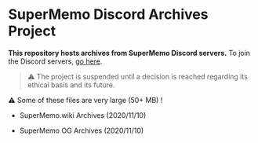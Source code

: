 # SuperMemo Discord Archives Project

**This repository hosts archives from SuperMemo Discord servers.** To join the Discord servers, [go here](http://supermemopedia.com/wiki/Invitation_to_Discord_Channel.).

> ⚠ The project is suspended until a decision is reached regarding its ethical basis and its future.

⚠ Some of these files are very large (50+ MB) ! 

- SuperMemo.wiki Archives (2020/11/10)
<!--
  - [#announcements](https://archives.supermemo.wiki/SuperMemo.wiki/2020-11-10_SuperMemo.wiki_announcements_692041835052531802.html)
  - [#computer-science](https://archives.supermemo.wiki/SuperMemo.wiki/2020-11-10_SuperMemo.wiki_computer-science_743091796317437992.html)
  - [#enlightenment-salon](https://archives.supermemo.wiki/SuperMemo.wiki/2020-11-10_SuperMemo.wiki_enlightenment-salon_740165824777551872.html)
  - [#formulation-lab](https://archives.supermemo.wiki/SuperMemo.wiki/2020-11-10_SuperMemo.wiki_formulation-lab_696901172375715903.html)
  - [#general](https://archives.supermemo.wiki/SuperMemo.wiki/2020-11-10_SuperMemo.wiki_general_673071774438522907.html)
  - [#general-voice](https://archives.supermemo.wiki/SuperMemo.wiki/2020-11-10_SuperMemo.wiki_general-voice_702672421949407242.html)
  - [#golden-nuggets](https://archives.supermemo.wiki/SuperMemo.wiki/2020-11-10_SuperMemo.wiki_golden-nuggets_740165025502855229.html)
  - [#language-soup](https://archives.supermemo.wiki/SuperMemo.wiki/2020-11-10_SuperMemo.wiki_language-soup_740933351275364393.html)
  - [#offtopic](https://archives.supermemo.wiki/SuperMemo.wiki/2020-11-10_SuperMemo.wiki_offtopic_674909144674992149.html)
  - [#sm-ahk](https://archives.supermemo.wiki/SuperMemo.wiki/2020-11-10_SuperMemo.wiki_sm-ahk_773265164245663774.html)
  - [#sm-programming-guide](https://archives.supermemo.wiki/SuperMemo.wiki/2020-11-10_SuperMemo.wiki_sm-programming-guide_702391559441743912.html)
  - [#sm-questions](https://archives.supermemo.wiki/SuperMemo.wiki/2020-11-10_SuperMemo.wiki_sm-questions_715515653821300956.html)
  - [#sm-updates](https://archives.supermemo.wiki/SuperMemo.wiki/2020-11-10_SuperMemo.wiki_sm-updates_675312457173958666.html)
  - [#sm-wiki](https://archives.supermemo.wiki/SuperMemo.wiki/2020-11-10_SuperMemo.wiki_sm-wiki_698937766188417065.html)
  - [#sma-general](https://archives.supermemo.wiki/SuperMemo.wiki/2020-11-10_SuperMemo.wiki_sma-general_673076360888975363.html)
  - [#sma-bugs](https://archives.supermemo.wiki/SuperMemo.wiki/2020-11-10_SuperMemo.wiki_sma-bugs_673076331830837248.html)
  - [#study-room](https://archives.supermemo.wiki/SuperMemo.wiki/2020-11-10_SuperMemo.wiki_study-room_740171638326296646.html)
  - [#surgery-room](https://archives.supermemo.wiki/SuperMemo.wiki/2020-11-10_SuperMemo.wiki_surgery-room_740551953024811069.html)
  - [#thoughts-dumping](https://archives.supermemo.wiki/SuperMemo.wiki/2020-11-10_SuperMemo.wiki_thoughts-dumping_702380368514383933.html)
  - [#welcome](https://archives.supermemo.wiki/SuperMemo.wiki/2020-11-10_SuperMemo.wiki_welcome_675311623266631680.html)-->
- SuperMemo OG Archives (2020/11/10)
  <!--
  - [#supermemo](https://archives.supermemo.wiki/SuperMemo-OG/2020-11-10-SuperMemo-OG-supermemo-419205993164046340].html)
  - [#offtopic](https://supermemo.github.io/SuperMemo.Discord.Archives/SuperMemo-OG/2020-11-10-SuperMemo-OG-offtopic-419460477123428352].html)
  - [#resources](https://supermemo.github.io/SuperMemo.Discord.Archives/SuperMemo-OG/2020-11-10-SuperMemo-OG-resources-421645841003053057].html)
-->